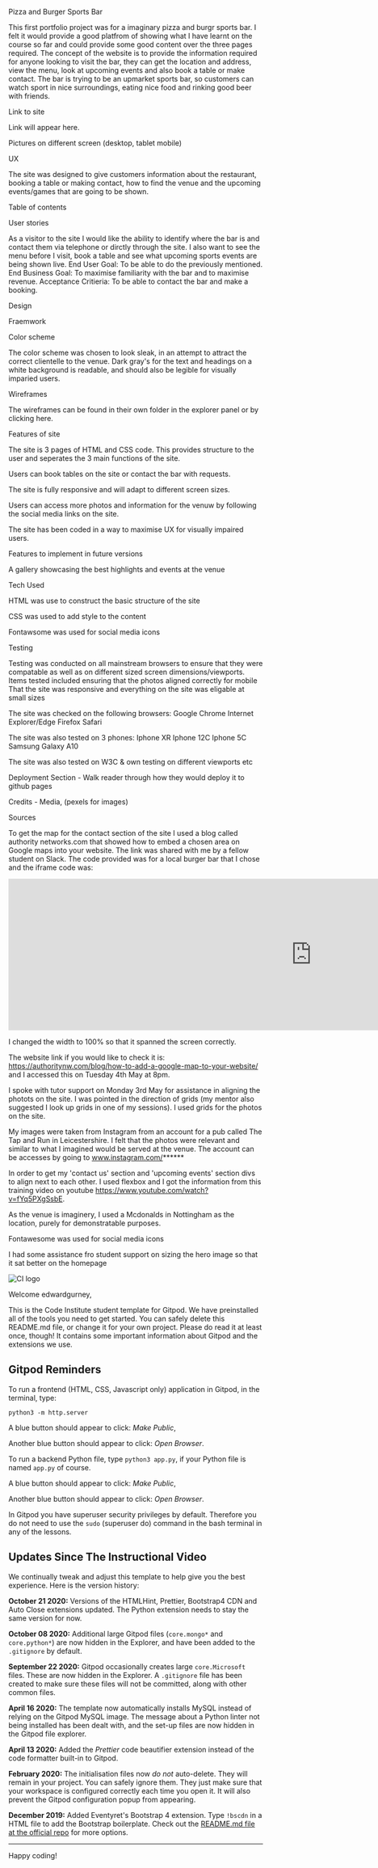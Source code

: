 Pizza and Burger Sports Bar

  This first portfolio project was for a imaginary pizza and burgr sports bar. I felt it would provide a good platfrom of showing what I have learnt on the course so far and could provide some good content over the three pages required. 
  The concept of the website is to provide the information required for anyone looking to visit the bar, they can get the location and address, view the menu, look at upcoming events and also book a table or make contact. The bar is trying to be an upmarket sports bar, so customers can watch sport in nice surroundings, eating nice food and rinking good beer with friends. 

Link to site

  Link will appear here.

Pictures on different screen (desktop, tablet mobile)

UX

  The site was designed to give customers information about the restaurant, booking a table or making contact, how to find the venue and the upcoming events/games that are going to be shown. 

Table of contents 

User stories

  As a visitor to the site I would like the ability to identify where the bar is and contact them via telephone or dirctly through the site. I also want to see the menu before I visit, book a table and see what upcoming sports events are being shown live. End User Goal: To be able to do the previously mentioned. End Business Goal: To maximise familiarity with the bar and to maximise revenue. Acceptance Critieria: To be able to contact the bar and make a booking.

Design

Fraemwork

Color scheme

  The color scheme was chosen to look sleak, in an attempt to attract the correct clientelle to the venue. Dark gray's for the text and headings on a white background is readable, and should also be legible for visually imparied users. 

Wireframes

  The wireframes can be found in their own folder in the explorer panel or by clicking here.

Features of site

  The site is 3 pages of HTML and CSS code. This provides structure to the user and seperates the 3 main functions of the site.

  Users can book tables on the site or contact the bar with requests. 

  The site is fully responsive and will adapt to different screen sizes. 

  Users can access more photos and information for the venuw by following the social media links on the site. 

  The site has been coded in a way to maximise UX for visually impaired users.


Features to implement in future versions

  A gallery showcasing the best highlights and events at the venue


Tech Used 

  HTML was use to construct the basic structure of the site

  CSS was used to add style to the content

  Fontawsome was used for social media icons
  
Testing

  Testing was conducted on all mainstream browsers to ensure that they were compatable as well as on different sized screen dimensions/viewports. 
    Items tested included ensuring that the photos aligned correctly for mobile
    That the site was responsive and everything on the site was eligable at small sizes

  The site was checked on the following browsers:
    Google Chrome
    Internet Explorer/Edge
    Firefox
    Safari

  The site was also tested on 3 phones:
  Iphone XR
  Iphone 12C
  Iphone 5C
  Samsung Galaxy A10


  The site was also tested on W3C & own testing on different viewports etc
  
Deployment Section - Walk reader through how they would deploy it to github pages

Credits - Media, (pexels for images)

Sources

To get the map for the contact section of the site I used a blog called authority networks.com that showed how to embed a chosen area on Google maps into your website. The link was shared with me by a fellow student on Slack. The code provided was for a local burger bar that I chose and the iframe code was: 

<iframe src="https://www.google.com/maps/embed?pb=!1m18!1m12!1m3!1d2404.54480121658!2d-1.132143884262!3d52.93861951287327!2m3!1f0!2f0!3f0!3m2!1i1024!2i768!4f13.1!3m3!1m2!1s0x4879c3c15579647d%3A0x62474532148ac3e4!2sMcDonald&#39;s%20Trentbridge!5e0!3m2!1sen!2suk!4v1620155896871!5m2!1sen!2suk" width="1200" height="300" style="border:0;" allowfullscreen="" loading="lazy"></iframe>

I changed the width to 100% so that it spanned the screen correctly. 

The website link if you would like to check it is: https://authoritynw.com/blog/how-to-add-a-google-map-to-your-website/ and I accessed this on Tuesday 4th May at 8pm. 

I spoke with tutor support on Monday 3rd May for assistance in aligning the photots on the site. I was pointed in the direction of grids (my mentor also suggested I look up grids in one of my sessions). I used grids for the photos on the site. 

My images were taken from Instagram from an account for a pub called The Tap and Run in Leicestershire. I felt that the photos were relevant and similar to what I imagined would be served at the venue. The account can be accesses by going to www.instagram.com/******

In order to get my 'contact us' section and 'upcoming events' section divs to align next to each other. I used flexbox and I got the information from this training video on youtube https://www.youtube.com/watch?v=fYq5PXgSsbE.

As the venue is imaginery, I used a Mcdonalds in Nottingham as the location, purely for demonstratable purposes. 

Fontawesome was used for social media icons

I had some assistance fro student support on sizing the hero image so that it sat better on the homepage


![CI logo](https://codeinstitute.s3.amazonaws.com/fullstack/ci_logo_small.png)

Welcome edwardgurney,

This is the Code Institute student template for Gitpod. We have preinstalled all of the tools you need to get started. You can safely delete this README.md file, or change it for your own project. Please do read it at least once, though! It contains some important information about Gitpod and the extensions we use.

## Gitpod Reminders

To run a frontend (HTML, CSS, Javascript only) application in Gitpod, in the terminal, type:

`python3 -m http.server`

A blue button should appear to click: _Make Public_,

Another blue button should appear to click: _Open Browser_.

To run a backend Python file, type `python3 app.py`, if your Python file is named `app.py` of course.

A blue button should appear to click: _Make Public_,

Another blue button should appear to click: _Open Browser_.

In Gitpod you have superuser security privileges by default. Therefore you do not need to use the `sudo` (superuser do) command in the bash terminal in any of the lessons.

## Updates Since The Instructional Video

We continually tweak and adjust this template to help give you the best experience. Here is the version history:

**October 21 2020:** Versions of the HTMLHint, Prettier, Bootstrap4 CDN and Auto Close extensions updated. The Python extension needs to stay the same version for now.

**October 08 2020:** Additional large Gitpod files (`core.mongo*` and `core.python*`) are now hidden in the Explorer, and have been added to the `.gitignore` by default.

**September 22 2020:** Gitpod occasionally creates large `core.Microsoft` files. These are now hidden in the Explorer. A `.gitignore` file has been created to make sure these files will not be committed, along with other common files.

**April 16 2020:** The template now automatically installs MySQL instead of relying on the Gitpod MySQL image. The message about a Python linter not being installed has been dealt with, and the set-up files are now hidden in the Gitpod file explorer.

**April 13 2020:** Added the _Prettier_ code beautifier extension instead of the code formatter built-in to Gitpod.

**February 2020:** The initialisation files now _do not_ auto-delete. They will remain in your project. You can safely ignore them. They just make sure that your workspace is configured correctly each time you open it. It will also prevent the Gitpod configuration popup from appearing.

**December 2019:** Added Eventyret's Bootstrap 4 extension. Type `!bscdn` in a HTML file to add the Bootstrap boilerplate. Check out the <a href="https://github.com/Eventyret/vscode-bcdn" target="_blank">README.md file at the official repo</a> for more options.

---

Happy coding!
